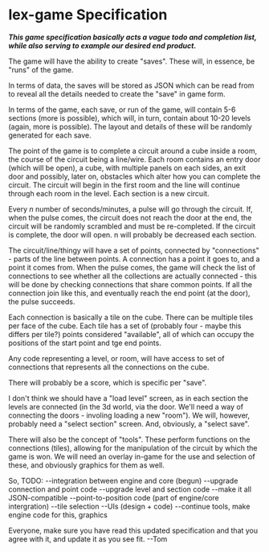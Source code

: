 **lex-game Specification**
==========================

**_This game specification basically acts a vague todo and completion list, while 
also serving to example our desired end product._**

The game will have the ability to create "saves". These will, in essence, be 
"runs" of the game.

In terms of data, the saves will be stored as JSON which can be read from to 
reveal all the details needed to create the "save" in game form. 

In terms of the game, each save, or run of the game, will contain 5-6 sections (more is 
possible), which will, in turn, contain about 10-20 levels (again, more is 
possible). The layout and details of these will be randomly generated for each 
save.

The point of the game is to complete a circuit around a cube inside a room, the 
course of the circuit being a line/wire. Each room contains an entry door (which 
will be open), a cube, with multiple panels on each sides, an exit door and 
possibly, later on, obstacles which alter how you can complete the circuit. 
The circuit will begin in the first room and the line will continue through 
each room in the level. Each section is a new circuit.

Every *n* number of seconds/minutes, a pulse will go through the circuit. 
If, when the pulse comes, the circuit does not reach the door at the end, 
the circuit will be randomly scrambled and must be re-completed. If the circuit 
is complete, the door will open. n will probably be decreased each section.

The circuit/line/thingy will have a set of points, connected by "connections" - 
parts of the line between points. A connection has a point it goes to, and a 
point it comes from. When the pulse comes, the game will check the list of 
connections to see whether all the collections are actually connected - this
will be done by checking connections that share common points. If all the 
connection join like this, and eventually reach the end point (at the door), 
the pulse succeeds.

Each connection is basically a tile on the cube. There can be multiple tiles per 
face of the cube. Each tile has a set of (probably four - maybe this differs per 
tile?) points considered "available", all of which can occupy the positions of the 
start point and tge end points. 

Any code representing a level, or room, will have access to set of connections 
that represents all the connections on the cube.

There will probably be a score, which is specific per "save". 

I don't think we should have a "load level" screen, as in each section the levels 
are connected (in the 3d world, via the door. We'll need a way of connecting the 
doors - involing loading a new "room"). We will, however, probably need a "select 
section" screen. And, obviously, a "select save".

There will also be the concept of "tools". These perform functions on the 
connections (tiles), allowing for the manipulation of the circuit by which 
the game is won.
We will need an overlay in-game for the use and selection of these, and 
obviously graphics for them as well.

So, TODO:
    --integration between engine and core (begun)
    --upgrade connection and point code
    --upgrade level and section code
    --make it all JSON-compatible
    --point-to-position code (part of engine/core intergration)
    --tile selection
    --UIs (design + code)
    --continue tools, make engine code for this, graphics
    
Everyone, make sure you have read this updated specification and that you agree with it, and update it as you see fit. --Tom
    